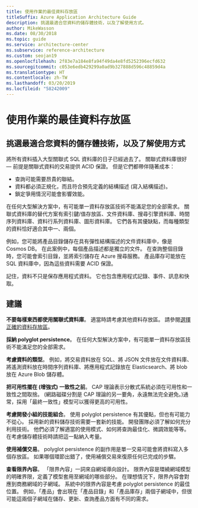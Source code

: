 ```yaml
---
title: 使用作業的最佳資料存放區
titleSuffix: Azure Application Architecture Guide
description: 挑選最適合您資料的儲存體技術，以及了解使用方式。
author: MikeWasson
ms.date: 08/30/2018
ms.topic: guide
ms.service: architecture-center
ms.subservice: reference-architecture
ms.custom: seojan19
ms.openlocfilehash: 2f83e7a184e8fa94f49da4e8fd5252396ecfd632
ms.sourcegitcommit: c053e6edb429299a0ad9b327888d596c48859d4a
ms.translationtype: HT
ms.contentlocale: zh-TW
ms.lasthandoff: 03/20/2019
ms.locfileid: "58242009"
---
```

# <a name="use-the-best-data-store-for-the-job"></a>使用作業的最佳資料存放區

## <a name="pick-the-storage-technology-that-is-the-best-fit-for-your-data-and-how-it-will-be-used"></a>挑選最適合您資料的儲存體技術，以及了解使用方式

將所有資料插入大型關聯式 SQL 資料庫的日子已經過去了。 關聯式資料庫很好 &mdash; 前提是關聯式資料的交易提供 ACID 保證。 但是它們都帶伴隨著成本：

- 查詢可能需要昂貴的聯結。
- 資料都必須正規化，而且符合預先定義的結構描述 (寫入結構描述)。
- 鎖定爭用情況可能會影響效能。

在任何大型解決方案中，有可能單一資料存放區技術不能滿足您的全部需求。 關聯式資料庫的替代方案有索引鍵/值存放區、文件資料庫、搜尋引擎資料庫、時間序列資料庫、資料行系列資料庫、圖形資料庫。 它們各有其優缺點，而每種類型的資料恰好適合其中一、兩個。

例如，您可能將產品目錄儲存在具有彈性結構描述的文件資料庫中，像是 Cosmos DB。 在此案例中，每個產品描述都是獨立的文件。 在查詢整個目錄時，您可能會索引目錄，並將索引儲存在 Azure 搜尋服務。 產品庫存可能放在 SQL 資料庫中，因為這些資料需要 ACID 保證。

記住，資料不只是保存應用程式資料。 它也包含應用程式記錄、事件、訊息和快取。

## <a name="recommendations"></a>建議

**不要每樣東西都使用關聯式資料庫**。 適當時請考慮其他資料存放區。 請參閱[選擇正確的資料存放區][data-store-overview]。

**採納 polyglot persistence**。 在任何大型解決方案中，有可能單一資料存放區技術不能滿足您的全部需求。

**考慮資料的類型**。 例如，將交易資料放在 SQL、將 JSON 文件放在文件資料庫、將遙測資料放在時間序列資料庫、將應用程式記錄放在 Elasticsearch、將 blob 放在 Azure Blob 儲存體。

**把可用性擺在 (增強式) 一致性之前**。 CAP 理論表示分散式系統必須在可用性和一致性之間取捨。 (網路磁碟分割是 CAP 理論的另一要角，永遠無法完全避免。)通常，採用「最終一致性」模型可以獲得更高的可用性。

**考慮開發小組的技能組合**。 使用 polyglot persistence 有其優點，但也有可能力不從心。 採用新的資料儲存技術需要一套新的技能。 開發團隊必須了解如何充分利用技術。 他們必須了解適當的使用模式、如何將查詢最佳化、微調效能等等。 在考慮儲存體技術時請把這一點納入考量。

**使用補償交易**。 polyglot persistence 的副作用是單一交易可能會將資料寫入多個存放區。 如果哪個環節出錯了，使用補償交易來復原任何已完成的步驟。

**查看限界內容**。 「限界內容」一詞來自網域導向設計。 限界內容是環繞網域模型的明確界限，定義了模型套用至網域的哪些部分。 在理想情況下，限界內容會對應到商務網域的子網域。 系統中的限界內容是考慮 polyglot persistence 的最佳位置。 例如，「產品」會出現在「產品目錄」和「產品庫存」兩個子網域中，但很可能這兩個子網域在儲存、更新、查詢產品方面有不同的需求。

[data-store-overview]: ../technology-choices/data-store-overview.md
